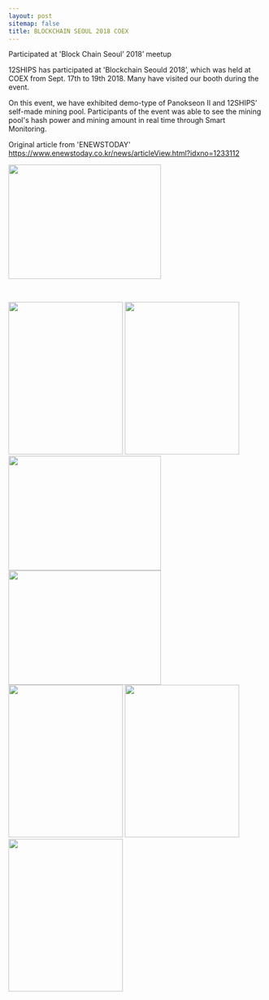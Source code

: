 ```yaml
---
layout: post
sitemap: false
title: BLOCKCHAIN SEOUL 2018 COEX
---
```

Participated at 'Block Chain Seoul’ 2018’ meetup

12SHIPS has participated at 'Blockchain Seould 2018’, which was held at COEX from Sept. 17th to 19th 2018. Many have visited our booth during the event.

On this event, we have exhibited demo-type of Panokseon II and 12SHIPS’ self-made mining pool. Participants of the event was able to see the mining pool's hash power and mining amount in real time through Smart Monitoring.

Original article from 'ENEWSTODAY'
https://www.enewstoday.co.kr/news/articleView.html?idxno=1233112

<img class="alignnone size-medium wp-image-1605" src="https://12ships.com/wp-content/uploads/2018/09/KakaoTalk_20180928_110815632-300x225.jpg" alt="" width="300" height="225" />

&nbsp;

<img class="alignnone size-medium wp-image-1619" src="https://12ships.com/wp-content/uploads/2018/09/KakaoTalk_20180928_110817006-1-225x300.jpg" alt="" width="225" height="300" />

<img class="alignnone size-medium wp-image-1620" src="https://12ships.com/wp-content/uploads/2018/09/KakaoTalk_20180928_110819781-1-225x300.jpg" alt="" width="225" height="300" />

<img class="alignnone size-medium wp-image-1621" src="https://12ships.com/wp-content/uploads/2018/09/KakaoTalk_20180928_110817766-1-300x225.jpg" alt="" width="300" height="225" />

<img class="alignnone size-medium wp-image-1622" src="https://12ships.com/wp-content/uploads/2018/09/KakaoTalk_20180928_110425256-1-300x225.jpg" alt="" width="300" height="225" />

<img class="alignnone size-medium wp-image-1625" src="https://12ships.com/wp-content/uploads/2018/09/KakaoTalk_20180928_110820970-2-225x300.jpg" alt="" width="225" height="300" />

<img class="alignnone size-medium wp-image-1626" src="https://12ships.com/wp-content/uploads/2018/09/KakaoTalk_20180928_110821742-1-225x300.jpg" alt="" width="225" height="300" />

<img class="alignnone size-medium wp-image-1627" src="https://12ships.com/wp-content/uploads/2018/09/KakaoTalk_20180928_112955026-1-225x300.jpg" alt="" width="225" height="300" />
